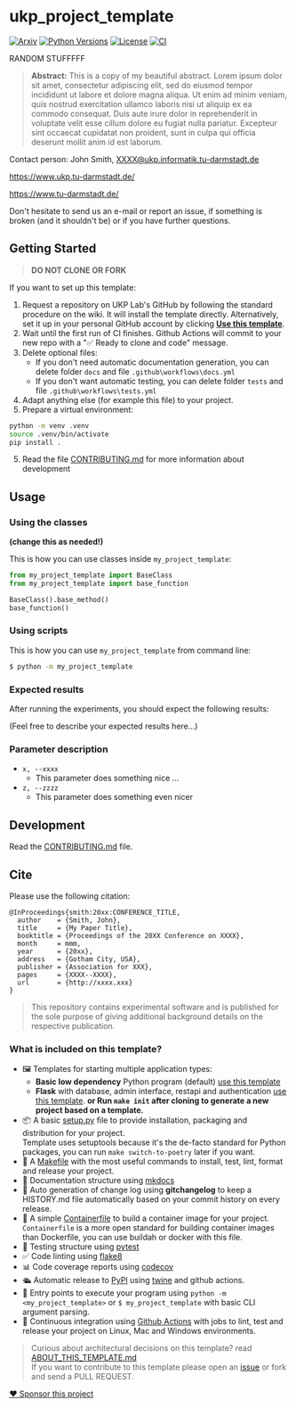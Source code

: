 # ukp_project_template
[![Arxiv](https://img.shields.io/badge/Arxiv-YYMM.NNNNN-red?style=flat-square&logo=arxiv&logoColor=white)](https://put-here-your-paper.com)
[![Python Versions](https://img.shields.io/badge/Python-3.11-blue.svg?style=flat&logo=python&logoColor=white)](https://www.python.org/)
[![License](https://img.shields.io/github/license/akatief/my-project-template)](https://opensource.org/licenses/Apache-2.0)
[![CI](https://github.com/akatief/my-project-template/actions/workflows/main.yml/badge.svg)](https://github.com/akatief/my-project-template/actions/workflows/main.yml)

RANDOM STUFFFFF

> **Abstract:** This is a copy of my beautiful abstract. Lorem ipsum dolor sit amet, consectetur adipiscing elit, sed do eiusmod tempor incididunt ut labore et dolore magna aliqua. Ut enim ad minim veniam, quis nostrud exercitation ullamco laboris nisi ut aliquip ex ea commodo consequat. Duis aute irure dolor in reprehenderit in voluptate velit esse cillum dolore eu fugiat nulla pariatur. Excepteur sint occaecat cupidatat non proident, sunt in culpa qui officia deserunt mollit anim id est laborum.

Contact person: John Smith, XXXX@ukp.informatik.tu-darmstadt.de

https://www.ukp.tu-darmstadt.de/

https://www.tu-darmstadt.de/


Don't hesitate to send us an e-mail or report an issue, if something is broken (and it shouldn't be) or if you have further questions.


## Getting Started

> **DO NOT CLONE OR FORK**

If you want to set up this template:

1. Request a repository on UKP Lab's GitHub by following the standard procedure on the wiki. It will install the template directly. Alternatively, set it up in your personal GitHub account by clicking **[Use this template](https://github.com/rochacbruno/python-project-template/generate)**.
2. Wait until the first run of CI finishes. Github Actions will commit to your new repo with a "✅ Ready to clone and code" message.
3. Delete optional files: 
    - If you don't need automatic documentation generation, you can delete folder `docs` and file `.github\workflows\docs.yml`
    - If you don't want automatic testing, you can delete folder `tests` and file `.github\workflows\tests.yml`
4. Adapt anything else (for example this file) to your project. 
5. Prepare a virtual environment:
```bash
python -m venv .venv
source .venv/bin/activate
pip install .
```
5. Read the file [CONTRIBUTING.md](CONTRIBUTING.md) for more information about development

## Usage

### Using the classes
**(change this as needed!)**

This is how you can use classes inside `my_project_template`: 

```py
from my_project_template import BaseClass
from my_project_template import base_function

BaseClass().base_method()
base_function()
```
### Using scripts

This is how you can use `my_project_template` from command line:

```bash
$ python -m my_project_template
```

### Expected results

After running the experiments, you should expect the following results:

(Feel free to describe your expected results here...)

### Parameter description

* `x, --xxxx`
  * This parameter does something nice
...
* `z, --zzzz`
  * This parameter does something even nicer
  


## Development

Read the [CONTRIBUTING.md](CONTRIBUTING.md) file.

## Cite
Please use the following citation:

```
@InProceedings{smith:20xx:CONFERENCE_TITLE,
  author    = {Smith, John},
  title     = {My Paper Title},
  booktitle = {Proceedings of the 20XX Conference on XXXX},
  month     = mmm,
  year      = {20xx},
  address   = {Gotham City, USA},
  publisher = {Association for XXX},
  pages     = {XXXX--XXXX},
  url       = {http://xxxx.xxx}
}
```
> This repository contains experimental software and is published for the sole purpose of giving additional background details on the respective publication. 

### What is included on this template?

- 🖼️ Templates for starting multiple application types:
  * **Basic low dependency** Python program (default) [use this template](https://github.com/rochacbruno/python-project-template/generate)
  * **Flask** with database, admin interface, restapi and authentication [use this template](https://github.com/rochacbruno/flask-project-template/generate).
  **or Run `make init` after cloning to generate a new project based on a template.**
- 📦 A basic [setup.py](setup.py) file to provide installation, packaging and distribution for your project.  
  Template uses setuptools because it's the de-facto standard for Python packages, you can run `make switch-to-poetry` later if you want.
- 🤖 A [Makefile](Makefile) with the most useful commands to install, test, lint, format and release your project.
- 📃 Documentation structure using [mkdocs](http://www.mkdocs.org)
- 💬 Auto generation of change log using **gitchangelog** to keep a HISTORY.md file automatically based on your commit history on every release.
- 🐋 A simple [Containerfile](Containerfile) to build a container image for your project.  
  `Containerfile` is a more open standard for building container images than Dockerfile, you can use buildah or docker with this file.
- 🧪 Testing structure using [pytest](https://docs.pytest.org/en/latest/)
- ✅ Code linting using [flake8](https://flake8.pycqa.org/en/latest/)
- 📊 Code coverage reports using [codecov](https://about.codecov.io/sign-up/)
- 🛳️ Automatic release to [PyPI](https://pypi.org) using [twine](https://twine.readthedocs.io/en/latest/) and github actions.
- 🎯 Entry points to execute your program using `python -m <my_project_template>` or `$ my_project_template` with basic CLI argument parsing.
- 🔄 Continuous integration using [Github Actions](.github/workflows/) with jobs to lint, test and release your project on Linux, Mac and Windows environments.

> Curious about architectural decisions on this template? read [ABOUT_THIS_TEMPLATE.md](ABOUT_THIS_TEMPLATE.md)  
> If you want to contribute to this template please open an [issue](https://github.com/rochacbruno/python-project-template/issues) or fork and send a PULL REQUEST.

[❤️ Sponsor this project](https://github.com/sponsors/rochacbruno/)
